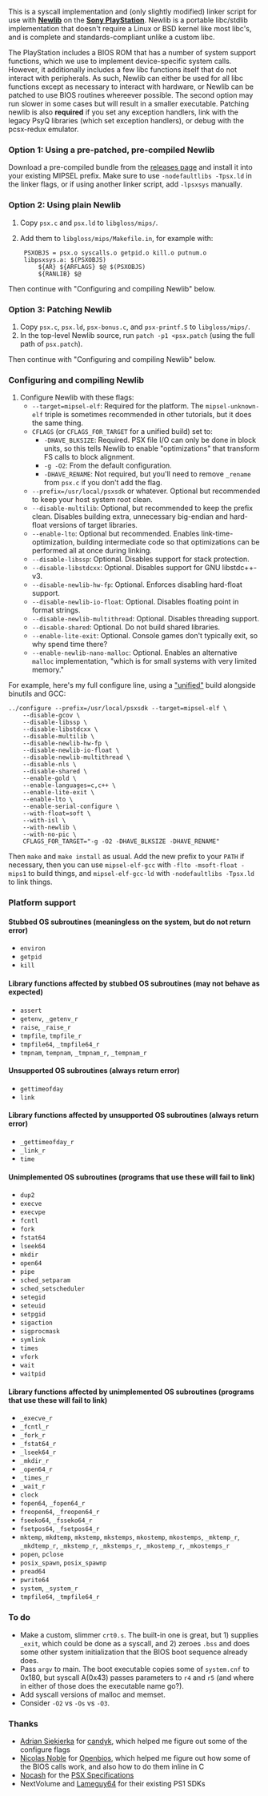 This is a syscall implementation and (only slightly modified) linker script for use with **[Newlib](http://www.sourceware.org/newlib/)** on the **[Sony PlayStation](https://en.wikipedia.org/wiki/PlayStation_(console))**. Newlib is a portable libc/stdlib implementation that doesn't require a Linux or BSD kernel like most libc's, and is complete and standards-compliant unlike a custom libc.

The PlayStation includes a BIOS ROM that has a number of system support functions, which we use to implement device-specific system calls. However, it additionally includes a few libc functions itself that do not interact with peripherals. As such, Newlib can either be used for all libc functions except as necessary to interact with hardware, or Newlib can be patched to use BIOS routines whereever possible. The second option may run slower in some cases but will result in a smaller executable. Patching newlib is also **required** if you set any exception handlers, link with the legacy PsyQ libraries (which set exception handlers), or debug with the pcsx-redux emulator.

### Option 1: Using a pre-patched, pre-compiled Newlib

Download a pre-compiled bundle from the [releases page](https://github.com/impiaaa/psx-newlib/releases) and install it into your existing MIPSEL prefix. Make sure to use `-nodefaultlibs -Tpsx.ld` in the linker flags, or if using another linker script, add `-lpsxsys` manually.

### Option 2: Using plain Newlib

1. Copy `psx.c` and `psx.ld` to `libgloss/mips/`.
2. Add them to `libgloss/mips/Makefile.in`, for example with:

        PSXOBJS = psx.o syscalls.o getpid.o kill.o putnum.o
        libpsxsys.a: $(PSXOBJS)
	        ${AR} ${ARFLAGS} $@ $(PSXOBJS)
	        ${RANLIB} $@

Then continue with "Configuring and compiling Newlib" below.

### Option 3: Patching Newlib

1. Copy `psx.c`, `psx.ld`, `psx-bonus.c`, and `psx-printf.S` to `libgloss/mips/`.
2. In the top-level Newlib source, run `patch -p1 <psx.patch` (using the full path of `psx.patch`).

Then continue with "Configuring and compiling Newlib" below.

### Configuring and compiling Newlib

1. Configure Newlib with these flags:
    * `--target=mipsel-elf`: Required for the platform. The `mipsel-unknown-elf` triple is sometimes recommended in other tutorials, but it does the same thing.
    * `CFLAGS` (or `CFLAGS_FOR_TARGET` for a unified build) set to:
        * `-DHAVE_BLKSIZE`: Required. PSX file I/O can only be done in block units, so this tells Newlib to enable "optimizations" that transform FS calls to block alignment.
        * `-g -O2`: From the default configuration.
        * `-DHAVE_RENAME`: Not required, but you'll need to remove `_rename` from `psx.c` if you don't add the flag.
    * `--prefix=/usr/local/psxsdk` or whatever. Optional but recommended to keep your host system root clean.
    * `--disable-multilib`: Optional, but recommended to keep the prefix clean. Disables building extra, unnecessary big-endian and hard-float versions of target libraries.
    * `--enable-lto`: Optional but recommended. Enables link-time-optimization, building intermediate code so that optimizations can be performed all at once during linking.
    * `--disable-libssp`: Optional. Disables support for stack protection.
    * `--disable-libstdcxx`: Optional. Disables support for GNU libstdc++-v3.
    * `--disable-newlib-hw-fp`: Optional. Enforces disabling hard-float support.
    * `--disable-newlib-io-float`: Optional. Disables floating point in format strings.
    * `--disable-newlib-multithread`: Optional. Disables threading support.
    * `--disable-shared`: Optional. Do not build shared libraries.
    * `--enable-lite-exit`: Optional. Console games don't typically exit, so why spend time there?
    * `--enable-newlib-nano-malloc`: Optional. Enables an alternative `malloc` implementation, "which is for small systems with very limited memory."

For example, here's my full configure line, using a ["unified"](https://www.embecosm.com/appnotes/ean9/html/ch02s01.html) build alongside binutils and GCC:

    ../configure --prefix=/usr/local/psxsdk --target=mipsel-elf \
	    --disable-gcov \
	    --disable-libssp \
	    --disable-libstdcxx \
	    --disable-multilib \
	    --disable-newlib-hw-fp \
	    --disable-newlib-io-float \
	    --disable-newlib-multithread \
	    --disable-nls \
	    --disable-shared \
	    --enable-gold \
	    --enable-languages=c,c++ \
	    --enable-lite-exit \
	    --enable-lto \
	    --enable-serial-configure \
	    --with-float=soft \
	    --with-isl \
	    --with-newlib \
	    --with-no-pic \
	    CFLAGS_FOR_TARGET="-g -O2 -DHAVE_BLKSIZE -DHAVE_RENAME"

Then `make` and `make install` as usual. Add the new prefix to your `PATH` if necessary, then you can use `mipsel-elf-gcc` with `-flto -msoft-float -mips1` to build things, and `mipsel-elf-gcc-ld` with `-nodefaultlibs -Tpsx.ld` to link things.

### Platform support

#### Stubbed OS subroutines (meaningless on the system, but do not return error)

* `environ`
* `getpid`
* `kill`

#### Library functions affected by stubbed OS subroutines (may not behave as expected)

* `assert`
* `getenv`, `_getenv_r`
* `raise`, `_raise_r`
* `tmpfile`, `tmpfile_r`
* `tmpfile64`, `_tmpfile64_r`
* `tmpnam`, `tempnam`, `_tmpnam_r`, `_tempnam_r`

#### Unsupported OS subroutines (always return error)

* `gettimeofday`
* `link`

#### Library functions affected by unsupported OS subroutines (always return error)

* `_gettimeofday_r`
* `_link_r`
* `time`

#### Unimplemented OS subroutines (programs that use these will fail to link)

* `dup2`
* `execve`
* `execvpe`
* `fcntl`
* `fork`
* `fstat64`
* `lseek64`
* `mkdir`
* `open64`
* `pipe`
* `sched_setparam`
* `sched_setscheduler`
* `setegid`
* `seteuid`
* `setpgid`
* `sigaction`
* `sigprocmask`
* `symlink`
* `times`
* `vfork`
* `wait`
* `waitpid`

#### Library functions affected by unimplemented OS subroutines (programs that use these will fail to link)

* `_execve_r`
* `_fcntl_r`
* `_fork_r`
* `_fstat64_r`
* `_lseek64_r`
* `_mkdir_r`
* `_open64_r`
* `_times_r`
* `_wait_r`
* `clock`
* `fopen64`, `_fopen64_r`
* `freopen64`, `_freopen64_r`
* `fseeko64`, `_fsseko64_r`
* `fsetpos64`, `_fsetpos64_r`
* `mktemp`, `mkdtemp`, `mkstemp`, `mkstemps`, `mkostemp`, `mkostemps`, `_mktemp_r`, `_mkdtemp_r`, `_mkstemp_r`, `_mkstemps_r`, `_mkostemp_r`, `_mkostemps_r`
* `popen`, `pclose`
* `posix_spawn`, `posix_spawnp`
* `pread64`
* `pwrite64`
* `system`, `_system_r`
* `tmpfile64`, `_tmpfile64_r`

### To do

* Make a custom, slimmer `crt0.s`. The built-in one is great, but 1) supplies `_exit`, which could be done as a syscall, and 2) zeroes `.bss` and does some other system initialization that the BIOS boot sequence already does.
* Pass `argv` to main. The boot executable copies some of `system.cnf` to 0x180, but syscall A(0x43) passes parameters to `r4` and `r5` (and where in either of those does the executable name go?).
* Add syscall versions of malloc and memset.
* Consider `-O2` vs `-Os` vs `-O3`.

### Thanks

* [Adrian Siekierka](https://github.com/asiekierka) for [candyk](https://github.com/ChenThread/candyk-packages), which helped me figure out some of the configure flags
* [Nicolas Noble](https://github.com/nicolasnoble) for [Openbios](https://github.com/grumpycoders/pcsx-redux/tree/master/src/mips/openbios), which helped me figure out how some of the BIOS calls work, and also how to do them inline in C
* [Nocash](https://problemkaputt.de/) for the [PSX Specifications](https://problemkaputt.de/psx-spx.htm)
* NextVolume and [Lameguy64](https://github.com/Lameguy64) for their existing PS1 SDKs
